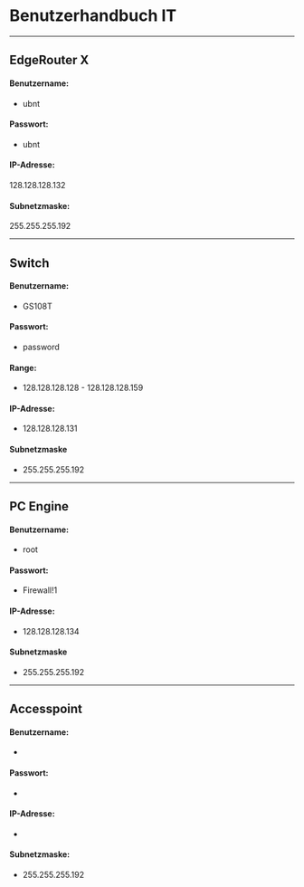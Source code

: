 
# Benutzerhandbuch IT
---
## EdgeRouter X

#### Benutzername: 
- ubnt
#### Passwort: 
- ubnt

#### IP-Adresse:
128.128.128.132

#### Subnetzmaske:
255.255.255.192
***
## Switch

#### Benutzername:

- GS108T
#### Passwort:

- password

#### Range:
- 128.128.128.128 - 128.128.128.159



#### IP-Adresse:
- 128.128.128.131
#### Subnetzmaske

- 255.255.255.192

***
## PC Engine

#### Benutzername:

- root

#### Passwort:

- Firewall!1

#### IP-Adresse:

 - 128.128.128.134

#### Subnetzmaske

- 255.255.255.192

---
## Accesspoint

#### Benutzername:

- 
#### Passwort:

- 
#### IP-Adresse:

- 
#### Subnetzmaske:

- 255.255.255.192
